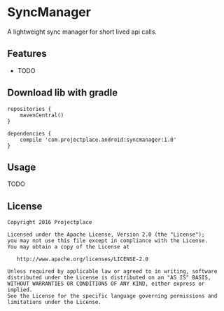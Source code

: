 # SyncManager
A lightweight sync manager for short lived api calls.

## Features
* TODO

## Download lib with gradle

    repositories {
        mavenCentral()
    }

    dependencies {
        compile 'com.projectplace.android:syncmanager:1.0'
    }

## Usage
TODO

## License
    Copyright 2016 Projectplace

    Licensed under the Apache License, Version 2.0 (the "License");
    you may not use this file except in compliance with the License.
    You may obtain a copy of the License at

       http://www.apache.org/licenses/LICENSE-2.0

    Unless required by applicable law or agreed to in writing, software
    distributed under the License is distributed on an "AS IS" BASIS,
    WITHOUT WARRANTIES OR CONDITIONS OF ANY KIND, either express or implied.
    See the License for the specific language governing permissions and
    limitations under the License.
